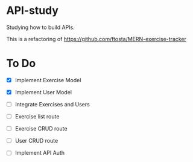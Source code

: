 # API-study

Studying how to build APIs.

This is a refactoring of https://github.com/ftosta/MERN-exercise-tracker

# To Do
- [x] Implement Exercise Model
- [x] Implement User Model
- [ ] Integrate Exercises and Users
- [ ] Exercise list route
- [ ] Exercise CRUD route
- [ ] User CRUD route
- [ ] Implement API Auth



